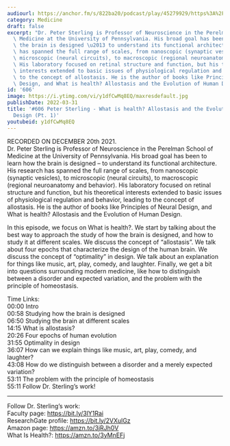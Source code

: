 ```yaml
---
audiourl: https://anchor.fm/s/822ba20/podcast/play/45279929/https%3A%2F%2Fd3ctxlq1ktw2nl.cloudfront.net%2Fstaging%2F2021-11-24%2F1d5a5a93-1c7b-bdfd-bbc8-91e80fda65f9.m4a
category: Medicine
draft: false
excerpt: "Dr. Peter Sterling is Professor of Neuroscience in the Perelman School of\
  \ Medicine at the University of Pennsylvania. His broad goal has been to learn how\
  \ the brain is designed \u2013 to understand its functional architecture. His research\
  \ has spanned the full range of scales, from nanoscopic (synaptic vesicles), to\
  \ microscopic (neural circuits), to macroscopic (regional neuroanatomy and behavior).\
  \ His laboratory focused on retinal structure and function, but his theoretical\
  \ interests extended to basic issues of physiological regulation and behavior, leading\
  \ to the concept of allostasis. He is the author of books like Principles of Neural\
  \ Design, and What is health? Allostasis and the Evolution of Human Design."
id: '606'
image: https://i.ytimg.com/vi/y1dfCwMq8EQ/maxresdefault.jpg
publishDate: 2022-03-31
title: '#606 Peter Sterling - What is health? Allostasis and the Evolution of Human
  Design (Pt. 1)'
youtubeid: y1dfCwMq8EQ
---
```

<div class="timelinks">

RECORDED ON DECEMBER 20th 2021.  
Dr. Peter Sterling is Professor of Neuroscience in the Perelman School of Medicine at the University of Pennsylvania. His broad goal has been to learn how the brain is designed – to understand its functional architecture. His research has spanned the full range of scales, from nanoscopic (synaptic vesicles), to microscopic (neural circuits), to macroscopic (regional neuroanatomy and behavior). His laboratory focused on retinal structure and function, but his theoretical interests extended to basic issues of physiological regulation and behavior, leading to the concept of allostasis. He is the author of books like Principles of Neural Design, and What is health? Allostasis and the Evolution of Human Design.

In this episode, we focus on What is health?. We start by talking about the best way to approach the study of how the brain is designed, and how to study it at different scales. We discuss the concept of “allostasis”. We talk about four epochs that characterize the design of the human brain. We discuss the concept of “optimality” in design. We talk about an explanation for things like music, art, play, comedy, and laughter. Finally, we get a bit into questions surrounding modern medicine, like how to distinguish between a disorder and expected variation, and the problem with the principle of homeostasis.

Time Links:  
<time>00:00</time> Intro  
<time>00:58</time> Studying how the brain is designed  
<time>06:50</time> Studying the brain at different scales  
<time>14:15</time> What is allostasis?  
<time>20:26</time> Four epochs of human evolution  
<time>31:55</time> Optimality in design  
<time>36:07</time> How can we explain things like music, art, play, comedy, and laughter?  
<time>43:08</time> How do we distinguish between a disorder and a merely expected variation?  
<time>53:11</time> The problem with the principle of homeostasis  
<time>55:11</time> Follow Dr. Sterling’s work!

---

Follow Dr. Sterling’s work:  
Faculty page: https://bit.ly/3lY1Rai  
ResearchGate profile: https://bit.ly/2VXulGz  
Amazon page: https://amzn.to/3jRJh0V  
What Is Health?: https://amzn.to/3yMnEFj
</div>

